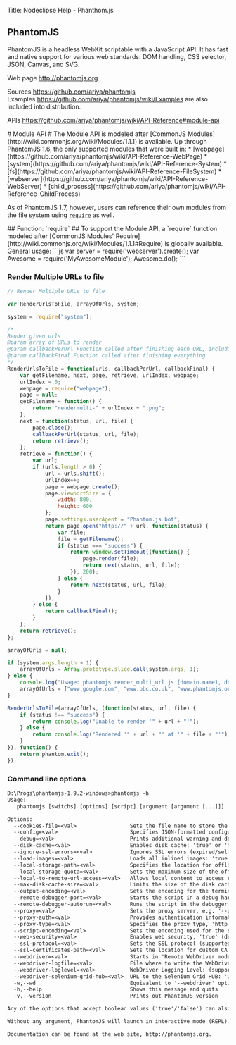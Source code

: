 Title:  Nodeclipse Help - Phanthom.js


## PhantomJS

PhantomJS is a headless WebKit scriptable with a JavaScript API. It has fast and native support
 for various web standards: DOM handling, CSS selector, JSON, Canvas, and SVG.

Web page <http://phantomjs.org>  

Sources <https://github.com/ariya/phantomjs>  
Examples <https://github.com/ariya/phantomjs/wiki/Examples> are also included into distribution.  

APIs <https://github.com/ariya/phantomjs/wiki/API-Reference#module-api>

<a name="module-api" />
# Module API #
The Module API is modeled after [CommonJS Modules](http://wiki.commonjs.org/wiki/Modules/1.1.1) is available. Up through PhantomJS 1.6, the only supported modules that were built in:
 * [webpage](https://github.com/ariya/phantomjs/wiki/API-Reference-WebPage)
 * [system](https://github.com/ariya/phantomjs/wiki/API-Reference-System)
 * [fs](https://github.com/ariya/phantomjs/wiki/API-Reference-FileSystem)
 * [webserver](https://github.com/ariya/phantomjs/wiki/API-Reference-WebServer)
 * [child_process](https://github.com/ariya/phantomjs/wiki/API-Reference-ChildProcess)

As of PhantomJS 1.7, however, users can reference their own modules from the file system using [`require`](#require) as well.

<a name="require" />
## Function: `require` ##
To support the Module API, a `require` function modeled after [CommonJS Modules' Require](http://wiki.commonjs.org/wiki/Modules/1.1.1#Require) is globally available. General usage:
```js
var server = require('webserver').create();
var Awesome = require('MyAwesomeModule');
Awesome.do();
```

### Render Multiple URLs to file

```javascript
// Render Multiple URLs to file

var RenderUrlsToFile, arrayOfUrls, system;

system = require("system");

/*
Render given urls
@param array of URLs to render
@param callbackPerUrl Function called after finishing each URL, including the last URL
@param callbackFinal Function called after finishing everything
*/
RenderUrlsToFile = function(urls, callbackPerUrl, callbackFinal) {
    var getFilename, next, page, retrieve, urlIndex, webpage;
    urlIndex = 0;
    webpage = require("webpage");
    page = null;
    getFilename = function() {
        return "rendermulti-" + urlIndex + ".png";
    };
    next = function(status, url, file) {
        page.close();
        callbackPerUrl(status, url, file);
        return retrieve();
    };
    retrieve = function() {
        var url;
        if (urls.length > 0) {
            url = urls.shift();
            urlIndex++;
            page = webpage.create();
            page.viewportSize = {
                width: 800,
                height: 600
            };
            page.settings.userAgent = "Phantom.js bot";
            return page.open("http://" + url, function(status) {
                var file;
                file = getFilename();
                if (status === "success") {
                    return window.setTimeout((function() {
                        page.render(file);
                        return next(status, url, file);
                    }), 200);
                } else {
                    return next(status, url, file);
                }
            });
        } else {
            return callbackFinal();
        }
    };
    return retrieve();
};

arrayOfUrls = null;

if (system.args.length > 1) {
    arrayOfUrls = Array.prototype.slice.call(system.args, 1);
} else {
    console.log("Usage: phantomjs render_multi_url.js [domain.name1, domain.name2, ...]");
    arrayOfUrls = ["www.google.com", "www.bbc.co.uk", "www.phantomjs.org"];
}

RenderUrlsToFile(arrayOfUrls, (function(status, url, file) {
    if (status !== "success") {
        return console.log("Unable to render '" + url + "'");
    } else {
        return console.log("Rendered '" + url + "' at '" + file + "'");
    }
}), function() {
    return phantom.exit();
});
```

### Command line options

```txt
D:\Progs\phantomjs-1.9.2-windows>phantomjs -h
Usage:
   phantomjs [switchs] [options] [script] [argument [argument [...]]]

Options:
  --cookies-file=<val>                 Sets the file name to store the persistent cookies
  --config=<val>                       Specifies JSON-formatted configuration file
  --debug=<val>                        Prints additional warning and debug message: 'true' or 'false' (default)
  --disk-cache=<val>                   Enables disk cache: 'true' or 'false' (default)
  --ignore-ssl-errors=<val>            Ignores SSL errors (expired/self-signed certificate errors): 'true' or 'false' (default)
  --load-images=<val>                  Loads all inlined images: 'true' (default) or 'false'
  --local-storage-path=<val>           Specifies the location for offline local storage
  --local-storage-quota=<val>          Sets the maximum size of the offline local storage (in KB)
  --local-to-remote-url-access=<val>   Allows local content to access remote URL: 'true' or 'false' (default)
  --max-disk-cache-size=<val>          Limits the size of the disk cache (in KB)
  --output-encoding=<val>              Sets the encoding for the terminal output, default is 'utf8'
  --remote-debugger-port=<val>         Starts the script in a debug harness and listens on the specified port
  --remote-debugger-autorun=<val>      Runs the script in the debugger immediately: 'true' or 'false' (default)
  --proxy=<val>                        Sets the proxy server, e.g. '--proxy=http://proxy.company.com:8080'
  --proxy-auth=<val>                   Provides authentication information for the proxy, e.g. ''-proxy-auth=username:password'
  --proxy-type=<val>                   Specifies the proxy type, 'http' (default), 'none' (disable completely), or 'socks5'
  --script-encoding=<val>              Sets the encoding used for the starting script, default is 'utf8'
  --web-security=<val>                 Enables web security, 'true' (default) or 'false'
  --ssl-protocol=<val>                 Sets the SSL protocol (supported protocols: 'SSLv3' (default), 'SSLv2', 'TLSv1', 'any')
  --ssl-certificates-path=<val>        Sets the location for custom CA certificates (if none set, uses system default)
  --webdriver=<val>                    Starts in 'Remote WebDriver mode' (embedded GhostDriver): '[[<IP>:]<PORT>]' (default '127.0.0.1:8910')
  --webdriver-logfile=<val>            File where to write the WebDriver's Log (default 'none') (NOTE: needs '--webdriver')
  --webdriver-loglevel=<val>           WebDriver Logging Level: (supported: 'ERROR', 'WARN', 'INFO', 'DEBUG') (default 'INFO') (NOTE: needs '--webdriver')
  --webdriver-selenium-grid-hub=<val>  URL to the Selenium Grid HUB: 'URL_TO_HUB' (default 'none') (NOTE: needs '--webdriver')
  -w,--wd                              Equivalent to '--webdriver' option above
  -h,--help                            Shows this message and quits
  -v,--version                         Prints out PhantomJS version

Any of the options that accept boolean values ('true'/'false') can also accept 'yes'/'no'.

Without any argument, PhantomJS will launch in interactive mode (REPL).

Documentation can be found at the web site, http://phantomjs.org.
```